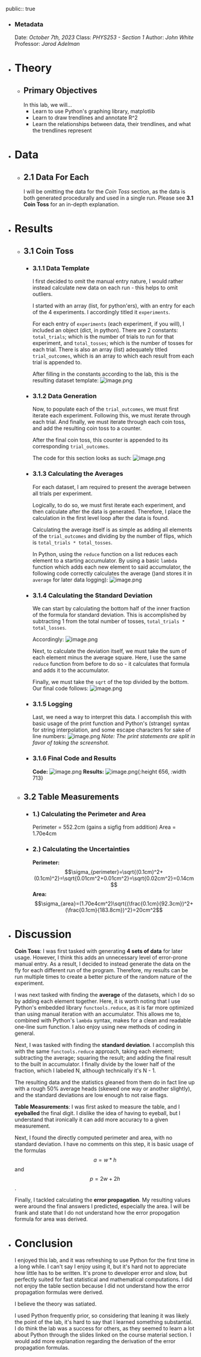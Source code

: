 public:: true

- ### Metadata
  Date: *October 7th, 2023*
  Class: *PHYS253 - Section 1*
  Author: *John White*
  Professor: *Jarod Adelman*
- # Theory
	- ## Primary Objectives
	  In this lab, we will...
	  * Learn to use Python's graphing library, matplotlib
	  * Learn to draw trendlines and annotate R^2
	  * Learn the relationships between data, their trendlines, and what the trendlines represent
- # Data
	- ## 2.1 Data For Each 
	  I will be omitting the data for the *Coin Toss* section, as the data is both generated procedurally and used  in a single run. Please see **3.1 Coin Toss** for an in-depth explanation.
- # Results
	- ## 3.1 Coin Toss
		- ### 3.1.1 Data Template
		  I first decided to omit the manual entry nature, I would rather instead calculate new data on each run - this helps to omit outliers.
		  
		  I started with an array (list, for python'ers), with an entry for each of the 4 experiments. I accordingly titled it ``experiments``.
		  
		  For each entry of ``experiments`` (each experiment, if you will), I included an object (dict, in python). There are 2 constants: ``total_trials``; which is the number of trials to run for that experiment, and ``total_tosses``; which is the number of tosses for each trial. There is also an array (list) adequately titled ``trial_outcomes``, which is an array to which each result from each trial is appended to.
		  
		  After filling in the constants according to the lab, this is the resulting dataset template:
		  ![image.png](../assets/image_1695230604670_0.png)
		- ### 3.1.2 Data Generation
		  Now, to populate each of the ``trial_outcomes``, we must first iterate each experiment. Following this, we must iterate through each trial. And finally, we must iterate through each coin toss, and add the resulting coin toss to a counter.
		  
		  After the final coin toss, this counter is appended to its corresponding ``trial_outcomes``.
		  
		  The code for this section looks as such:
		  ![image.png](../assets/image_1695230775911_0.png)
		- ### 3.1.3 Calculating the Averages
		  For each dataset, I am required to present the average between all trials per experiment.
		  
		  Logically, to do so, we must first iterate each experiment, and then calculate after the data is generated. Therefore, I place the calculation in the first level loop after the data is found.
		  
		  Calculating the average itself is as simple as adding all elements of the ``trial_outcomes`` and dividing by the number of flips, which is ``total_trials * total_tosses``.
		  
		  In Python, using the ``reduce`` function on a list reduces each element to a starting accumulator. By using a basic ``lambda`` function which adds each new element to said accumulator, the following code correctly calculates the average ()and stores it in ``average`` for later data logging):
		  ![image.png](../assets/image_1695231114076_0.png)
		- ### 3.1.4 Calculating the Standard Deviation
		  We can start by calculating the bottom half of the inner fraction of the formula for standard deviation. This is accomplished by subtracting 1 from the total number of tosses, ``total_trials * total_losses``.
		  
		  Accordingly: 
		  ![image.png](../assets/image_1695231227676_0.png)
		  
		  Next, to calculate the deviation itself, we must take the sum of each element minus the average square. Here, I use the same ``reduce`` function from before to do so - it calculates that formula and adds it to the accumulator.
		  
		  Finally, we must take the ``sqrt`` of the top divided by the bottom. Our final code follows:
		  ![image.png](../assets/image_1695231357087_0.png)
		- ### 3.1.5 Logging
		  Last, we need a way to interpret this data. I accomplish this with basic usage of the print function and Python's (strange) syntax for string interpolation, and some escape characters for sake of line numbers:
		  ![image.png](../assets/image_1695231434298_0.png)
		  *Note: The print statements are split in favor of taking the screenshot.*
		- ### 3.1.6 Final Code and Results
		  **Code:**
		  ![image.png](../assets/image_1695231733222_0.png) 
		  **Results:**
		  ![image.png](../assets/image_1695230188595_0.png){:height 656, :width 713}
	- ## 3.2 Table Measurements
		- ### 1.) Calculating the Perimeter and Area
		  Perimeter = 552.2cm (gains a sigfig from addition)
		  Area = 1.70e4cm
		- ### 2.) Calculating the Uncertainties
		  **Perimeter:** 
		  $$\sigma_{perimeter}=\sqrt{(0.1cm)^2+(0.1cm)^2}=\sqrt{0.01cm^2+0.01cm^2}=\sqrt{0.02cm^2}=0.14cm$$ 
		  **Area:**
		  $$\sigma_{area}=(1.70e4cm^2)\sqrt{(\frac{0.1cm}{92.3cm})^2+(\frac{0.1cm}{183.8cm})^2}=20cm^2$$
- # Discussion
  **Coin Toss**:
  I was first tasked with generating **4 sets of data** for later usage. However, I think this adds an unnecessary level of error-prone manual entry. As a result, I decided to instead generate the data on the fly for each different run of the program. Therefore, my results can be run multiple times to create a better picture of the random nature of the experiment. 
  
  I was next tasked with finding the **average** of the datasets, which I do so by adding each element together. Here, it is worth noting that I use Python's embedded library ``functools.reduce``, as it is far more optimized than using manual iteration with an accumulator. This allows me to, combined with Python's ``lambda`` syntax, makes for a clean and readable one-line sum function. I also enjoy using new methods of coding in general.
  
  Next, I was tasked with finding the **standard deviation**. I accomplish this with the same ``functools.reduce`` approach, taking each element; subtracting the average; squaring the result; and adding the final result to the built in accumulator. I finally divide by the lower half of the fraction, which I labeled N, although technically it's N - 1.
  
  The resulting data and the statistics gleaned from them do in fact line up with a rough 50% average heads (skewed one way or another slightly), and the standard deviations are low enough to not raise flags.
  
  **Table Measurements**:
  I was first asked to measure the table, and I **eyeballed** the final digit. I dislike the idea of having to eyeball, but I understand that ironically it can add more accuracy to a given measurement.
  
  Next, I found the directly computed perimeter and area, with no standard deviation. I have no comments on this step, it is basic usage of the formulas $$a = w*h$$ and $$p=2w+2h$$.
  
  Finally, I tackled calculating the **error propagation**. My resulting values were around the final answers I predicted, especially the area. I will be frank and state that I do not understand how the error propogation formula for area was derived.
- # Conclusion
  I enjoyed this lab, and it was refreshing to use Python for the first time in a long while. I can't say I enjoy using it, but it's hard not to appreciate how little has to be written. It's prone to developer error and slow, but perfectly suited for fast statistical and mathematical computations. I did not enjoy the table section because I did not understand how the error propagation formulas were derived.
  
  I believe the theory was satiated.
  
  I used Python frequently prior, so considering that leaning it was likely the point of the lab, it's hard to say that I learned something substantial. I do think the lab was a success for others, as they seemed to learn a lot about Python through the slides linked on the course material section. I would add more explanation regarding the derivation of the error propagation formulas.